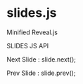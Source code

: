 slides.js
=========

Minified Reveal.js


SLIDES JS API

Next Slide : slide.next();

Prev Slide : slide.prev();
